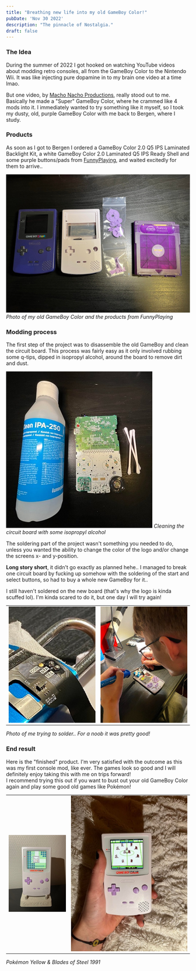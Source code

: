 ```yaml
---
title: "Breathing new life into my old GameBoy Color!"
pubDate: 'Nov 30 2022'
description: "The pinnacle of Nostalgia."
draft: false
---
```


### The Idea

During the summer of 2022 I got hooked on watching YouTube videos about modding retro consoles, all from the GameBoy Color to the Nintendo Wii. It was like injecting pure dopamine in to my brain one video at a time lmao.

But one video, by [Macho Nacho Productions](https://www.youtube.com/watch?v=yqnrEpcaans), really stood out to me. Basically he made a "Super" GameBoy Color, where he crammed like 4 mods into it. I immediately wanted to try something like it myself, so I took my dusty, old, purple GameBoy Color with me back to Bergen, where I study.

### Products

As soon as I got to Bergen I ordered a GameBoy Color 2.0 Q5 IPS Laminated Backlight Kit, a white GameBoy Color 2.0 Laminated Q5 IPS Ready Shell and some purple buttons/pads from [FunnyPlaying](https://retrogamerepairshop.com/), and waited excitedly for them to arrive..

![Products](../../static/img/gameboy/funnyplaying-products.jpg)
_Photo of my old GameBoy Color and the products from FunnyPlaying_

### Modding process

The first step of the project was to disassemble the old GameBoy and clean the circuit board. This process was fairly easy as it only involved rubbing some q-tips, dipped in isopropyl alcohol, around the board to remove dirt and dust.

![Cleaning](../../static/img/gameboy/cleaning.jpg)
_Cleaning the circuit board with some isopropyl alcohol_

The soldering part of the project wasn't something you needed to do, unless you wanted the ability to change the color of the logo and/or change the screens x- and y-position.

**Long story short**, it didn't go exactly as planned hehe.. I managed to break one circuit board by fucking up somehow with the soldering of the start and select buttons, so had to buy a whole new GameBoy for it..

I still haven't soldered on the new board (that's why the logo is kinda scuffed lol). I'm kinda scared to do it, but one day I will try again!

| | |
|- | - |
|![Soldering1](../../static/img/gameboy/soldering-1.jpg)|![Soldering2](../../static/img/gameboy/soldering-2.jpg) |

_Photo of me trying to solder.. For a noob it was pretty good!_

### End result

Here is the "finished" product. I'm very satisfied with the outcome as this was my first console mod, like ever. The games look so good and I will definitely enjoy taking this with me on trips forward!  
I recommend trying this out if you want to bust out your old GameBoy Color again and play some good old games like Pokémon!

| | |
|- | - |
![ShowcasePokémon](../../static/img/gameboy/showcasePok-1.jpg)|![ShowcaseBattleOfSteel](../../static/img/gameboy/showcaseBoS-1.jpg)

_Pokémon Yellow & Blades of Steel 1991_
